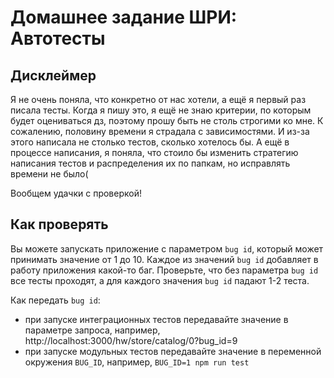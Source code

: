 # Домашнее задание ШРИ: Автотесты

## Дисклеймер
Я не очень поняла, что конкретно от нас хотели, а ещё я первый раз писала тесты. Когда я пишу это, я ещё не знаю критерии, по которым будет оцениваться дз, поэтому прошу быть не столь строгими ко мне. К сожалению, половину времени я страдала с зависимостями. И из-за этого написала не столько тестов, сколько хотелось бы. А ещё в процессе написания, я поняла, что стоило бы изменить стратегию написания тестов и распределения их по папкам, но исправлять времени не было(

Вообщем удачки с проверкой!

## Как проверять

Вы можете запускать приложение с параметром `bug id`, который может принимать значение от 1 до 10. Каждое из значений `bug id` добавляет в работу приложения какой-то баг. Проверьте, что без параметра `bug id` все тесты проходят, а для каждого значения `bug id` падают 1-2 теста.

Как передать `bug id`:
- при запуске интеграционных тестов передавайте значение в параметре запроса, например, http://localhost:3000/hw/store/catalog/0?bug_id=9
- при запуске модульных тестов передавайте значение в переменной окружения `BUG_ID`, например, `BUG_ID=1 npm run test`
